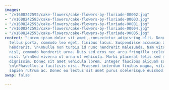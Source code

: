 ```yaml
---
images:
- "/v1608242592/cake-flowers/cake-flowers-by-floriade-00002.jpg"
- "/v1608242593/cake-flowers/cake-flowers-by-floriade-00003.jpg"
- "/v1608242593/cake-flowers/cake-flowers-by-floriade-00001.jpg"
- "/v1608242593/cake-flowers/cake-flowers-by-floriade-00004.jpg"
- "/v1608242593/cake-flowers/cake-flowers-by-floriade-00005.jpg"
content: "Lorem ipsum dolor sit amet, consectetur adipiscing elit. Donec sit amet
  tellus porta, commodo leo eget, finibus lacus. Suspendisse accumsan ante eget tincidunt
  hendrerit. \n\nNulla non turpis id nunc hendrerit malesuada. Nam vitae accumsan
  nisl, commodo hendrerit urna. Duis sed eros nec arcu fringilla scelerisque vel nec
  nisl. \n\nSed viverra ut urna ut vehicula. Morbi placerat felis sed mauris vehicula
  dignissim. Donec sit amet vehicula lorem. Integer faucibus aliquam sollicitudin.
  \n\nPhasellus a facilisis nisi. Praesent interdum finibus magna, vitae consequat
  sapien rutrum ac. Donec eu lectus sit amet purus scelerisque euismod."
swap: false

---
```

